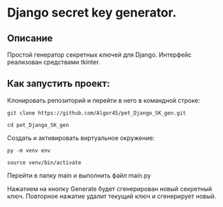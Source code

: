 # Django secret key generator.

## Описание
Простой генератор секретных ключей для Django.
Интерфейс реализован средствами tkinter.


## Как запустить проект:

Клонировать репозиторий и перейти в него в командной строке:

```
git clone https://github.com/Algor45/pet_Django_SK_gen.git
```

```
cd pet_Django_SK_gen
```

Cоздать и активировать виртуальное окружение:

```
py -m venv env
```

```
source venv/bin/activate
```

Перейти в папку main и выполнить файл main.py

Нажатием на кнопку Generate будет сгенерирован новый секретный ключ.
Повторное нажатие удалит текущий ключ и сгенерирует новый.
